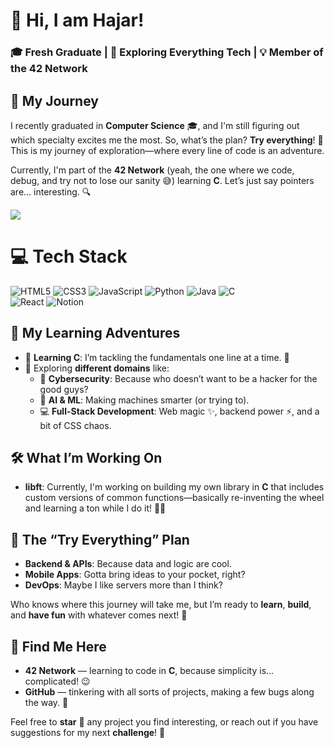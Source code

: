 # 👋 Hi, I am Hajar!

### 🎓 Fresh Graduate | 🚀 Exploring Everything Tech | 💡 Member of the 42 Network

## 🌱 My Journey
I recently graduated in **Computer Science** 🎓, and I'm still figuring out which specialty excites me the most. So, what’s the plan? **Try everything**! 🚀 This is my journey of exploration—where every line of code is an adventure.

Currently, I'm part of the **42 Network** (yeah, the one where we code, debug, and try not to lose our sanity 😅) learning **C**. Let’s just say pointers are… interesting. 🔍

<!-- GitHub stats from https://github.com/anuraghazra/github-readme-stats -->
![](https://github-readme-stats.vercel.app/api?username=HajarEssaoudi&theme=radical&hide_border=false&include_all_commits=true&count_private=true)<br/>

# 💻 Tech Stack
<!-- Badges from https://github.com/Ileriayo/markdown-badges -->
![HTML5](https://img.shields.io/badge/html5-%23E34F26.svg?style=for-the-badge&logo=html5&logoColor=white)
![CSS3](https://img.shields.io/badge/css3-%231572B6.svg?style=for-the-badge&logo=css3&logoColor=white)
![JavaScript](https://img.shields.io/badge/javascript-%23323330.svg?style=for-the-badge&logo=javascript&logoColor=%23F7DF1E)
![Python](https://img.shields.io/badge/python-3670A0?style=for-the-badge&logo=python&logoColor=ffdd54)
![Java](https://img.shields.io/badge/java-%23ED8B00.svg?style=for-the-badge&logo=openjdk&logoColor=white)
![C](https://img.shields.io/badge/c-%2300599C.svg?style=for-the-badge&logo=c&logoColor=white)<br/>
![React](https://img.shields.io/badge/react-%2320232a.svg?style=for-the-badge&logo=react&logoColor=%2361DAFB)
![Notion](https://img.shields.io/badge/Notion-%23000000.svg?style=for-the-badge&logo=notion&logoColor=white)

## 🚀 My Learning Adventures
- 📖 **Learning C**: I’m tackling the fundamentals one line at a time. 💪
- 🌌 Exploring **different domains** like:
  - 🔐 **Cybersecurity**: Because who doesn’t want to be a hacker for the good guys?
  - 🤖 **AI & ML**: Making machines smarter (or trying to).
  - 💻 **Full-Stack Development**: Web magic ✨, backend power ⚡, and a bit of CSS chaos.

## 🛠️ What I’m Working On
- **libft**: Currently, I'm working on building my own library in **C** that includes custom versions of common functions—basically re-inventing the wheel and learning a ton while I do it! 🛞✨

## 🚧 The “Try Everything” Plan
- **Backend & APIs**: Because data and logic are cool.
- **Mobile Apps**: Gotta bring ideas to your pocket, right?
- **DevOps**: Maybe I like servers more than I think?

Who knows where this journey will take me, but I’m ready to **learn**, **build**, and **have fun** with whatever comes next! 🎉

## 🧭 Find Me Here
- **42 Network** — learning to code in **C**, because simplicity is… complicated! 😉
- **GitHub** — tinkering with all sorts of projects, making a few bugs along the way. 🐞

Feel free to **star** 🌟 any project you find interesting, or reach out if you have suggestions for my next **challenge**! 🚀
